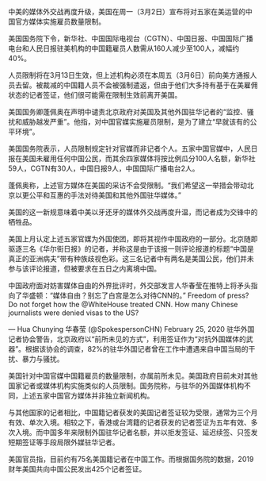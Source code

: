 中美的媒体外交战再度升级，美国在周一（3月2日）宣布将对五家在美运营的中国官方媒体实施雇员数量限制。

美国国务院下令，新华社、中国国际电视台（CGTN）、中国日报、中国国际广播电台和人民日报驻美机构的中国籍雇员人数需从160人减少至100人，减幅约40%。

人员限制将在3月13日生效，但上述机构必须在本周五（3月6日）前向美方通报人员去留。被裁减的中国籍人员不会被强制遣返，但由于他们大多持有基于在美雇佣状态的记者签证，他们很可能需在限制生效前离开美国。

美国国务卿蓬佩奥在声明中谴责北京政府对美国及其他外国驻华记者的“监控、骚扰和威胁越发严重”。他指，对中国官媒实施雇员限制，是为了建立“早就该有的公平环境”。

美国国务院表示，人员限制规定针对官媒而非记者个人。五家中国官媒中，人民日报在美国未雇用任何中国公民，而其余四家媒体将按比例瓜分100人名额，新华社59人，CGTN有30人，中国日报9人，中国国际广播电台2人。

蓬佩奥称，上述官方媒体在美国的采访不会受限制。“我们希望这一举措会带动北京以更公平和互惠的手法对待美国和其他外国驻华媒体。”

美国的这一新规意味着中美以牙还牙的媒体外交战再度升温，而记者成为交锋中的牺牲品。

美国上月认定上述五家官媒为外国使团，即将其视作中国政府的一部分。北京随即驱逐三名《华尔街日报》的记者，并称这是由于该报一则评论报道的标题“中国是真正的亚洲病夫”带有种族歧视色彩。这三名记者中有两名是美国公民，他们并未参与该评论报道，但被要求在五日之内离境中国。

中国政府面对妨害媒体自由的外界批评时，外交部发言人华春莹在推特上将矛头指向了华盛顿：“媒体自由？别忘了白宫是怎么对待CNN的。” Freedom of press? Do not forget how the @WhiteHouse treated CNN. How many Chinese journalists were denied visas to the US?

&mdash; Hua Chunying 华春莹 (@SpokespersonCHN) February 25, 2020 驻华外国记者协会警告，北京政府以“前所未见的方式”，利用签证作为“对抗外国媒体的武器”。根据该协会的调查，82%的驻华外国记者曾在工作中遭遇来自中国当局的干扰、暴力与骚扰。

美国针对中国官媒中国籍雇员的数量限制，亦属前所未见。美国政府目前未对其他国家记者或媒体机构实施类似的人员限制。国务院称，与驻华的外国媒体机构不同，上述五家中国官方媒体并非独立新闻机构。

与其他国家的记者相比，中国籍记者获发的美国记者签证较为受限，通常为三个月有效、单次入境。相较之下，香港或台湾籍的记者获发的记者签证为五年有效、多次入境。而中国多年来限制外国驻华记者名额，并以拒发签证、延迟续签、只签发短期签证等手段局限外媒驻华记者。

美国官员指，目前约有75名美国籍记者在中国工作。而根据国务院的数据，2019财年美国共向中国公民发出425个记者签证。


